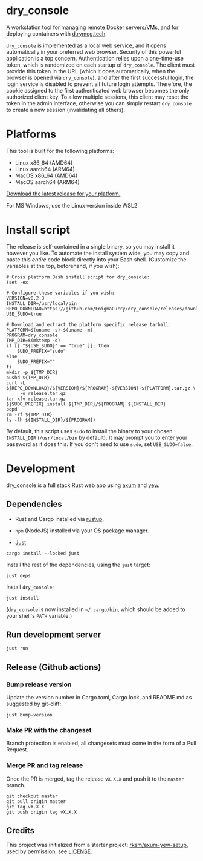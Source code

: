 # dry_console

A workstation tool for managing remote Docker servers/VMs, and for
deploying containers with [d.rymcg.tech](d.rymcg.tech).

`dry_console` is implemented as a local web service, and it opens
automatically in your preferred web browser. Security of this powerful
application is a top concern. Authentication relies upon a
one-time-use token, which is randomized on each startup of
`dry_console`. The client must provide this token in the URL (which it
does automatically, when the browser is opened via `dry_console`), and
after the first successful login, the login service is disabled to
prevent all future login attempts. Therefore, the cookie assigned to
the first authenticated web browser becomes the only authorized client
key. To allow multiple sessions, this client may reset the token in
the admin interface, otherwise you can simply restart `dry_console` to
create a new session (invalidating all others).

# Platforms

This tool is built for the following platforms:

 * Linux x86_64 (AMD64)
 * Linux aarch64 (ARM64)
 * MacOS x86_64 (AMD64)
 * MacOS aarch64 (ARM64)

[Download the latest release for your platform.](https://github.com/EnigmaCurry/dry_console/releases)

For MS Windows, use the Linux version inside WSL2.

# Install script

The release is self-contained in a single binary, so you may install it however you like.
To automate the install system wide, you may copy and paste this *entire* code block 
directly into your Bash shell. (Customize the variables at the top, beforehand, 
if you wish):

```
# Cross platform Bash install script for dry_console:
(set -ex

# Configure these variables if you wish:
VERSION=v0.2.0
INSTALL_DIR=/usr/local/bin
REPO_DOWNLOAD=https://github.com/EnigmaCurry/dry_console/releases/download
USE_SUDO=true

# Download and extract the platform specific release tarball:
PLATFORM=$(uname -s)-$(uname -m)
PROGRAM=dry_console
TMP_DIR=$(mktemp -d)
if [[ "${USE_SUDO}" == "true" ]]; then
    SUDO_PREFIX="sudo"
else
    SUDO_PREFIX=""
fi
mkdir -p ${TMP_DIR}
pushd ${TMP_DIR}
curl -L ${REPO_DOWNLOAD}/${VERSION}/${PROGRAM}-${VERSION}-${PLATFORM}.tar.gz \
     -o release.tar.gz
tar xfv release.tar.gz
${SUDO_PREFIX} install ${TMP_DIR}/${PROGRAM} ${INSTALL_DIR}
popd
rm -rf ${TMP_DIR}
ls -lh ${INSTALL_DIR}/${PROGRAM})
```

By default, this script uses `sudo` to install the binary to your
chosen `INSTALL_DIR` (`/usr/local/bin` by default). It may prompt you
to enter your password as it does this. If you don't need to use
`sudo`, set `USE_SUDO=false`.

# Development

dry_console is a full stack Rust web app using [axum](https://github.com/tokio-rs/axum) and [yew](https://yew.rs/). 

## Dependencies

 * Rust and Cargo installed via [rustup](https://rustup.rs/).

 * `npm` (NodeJS) installed via your OS package manager.

 * [Just](https://github.com/casey/just?tab=readme-ov-file#readme)
 
```
cargo install --locked just
```

Install the rest of the dependencies, using the `just` target:

```
just deps
```

Install `dry_console`:

```
just install
```

(`dry_console` is now installed in `~/.cargo/bin`, which should be
added to your shell's `PATH` variable.)

## Run development server

```
just run
```

## Release (Github actions)

### Bump release version

Update the version number in Cargo.toml, Cargo.lock, and README.md as
suggested by git-cliff:

```
just bump-version
```

### Make PR with the changeset

Branch protection is enabled, all changesets must come in the form of
a Pull Request.

### Merge PR and tag release

Once the PR is merged, tag the release `vX.X.X` and push it to the
`master` branch.

```
git checkout master
git pull origin master
git tag vX.X.X
git push origin tag vX.X.X
```

## Credits

This project was initialized from a starter project:
[rksm/axum-yew-setup](https://github.com/rksm/axum-yew-setup), used by
permission, see [LICENSE](LICENSE).

